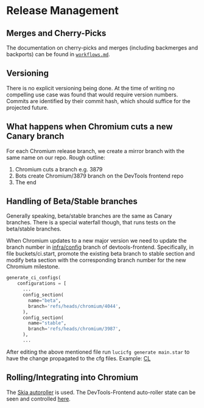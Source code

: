 # Release Management

## Merges and Cherry-Picks

The documentation on cherry-picks and merges (including backmerges and backports) can be found in [`workflows.md`](workflows.md#merges-and-cherry_picks).

## Versioning

There is no explicit versioning being done. At the time of writing no compelling
use case was found that would require version numbers. Commits are identified by their commit hash, which should suffice for the projected future.

## What happens when Chromium cuts a new Canary branch

For each Chromium release branch, we create a mirror branch with the same name on our repo. Rough
outline:

1. Chromium cuts a branch e.g. 3879
1. Bots create Chromium/3879 branch on the DevTools frontend repo
1. The end

## Handling of Beta/Stable branches

Generally speaking, beta/stable branches are the same as Canary branches. There
is a special waterfall though, that runs tests on the beta/stable branches.

When Chromium updates to a new major version we need to update the branch number
in [infra/config](https://chromium.googlesource.com/devtools/devtools-frontend/+/refs/heads/infra/config)
branch of devtools-frontend. Specifically, in file buckets/ci.start, promote
the existing beta branch to stable section and modify beta section with the
corresponding branch number for the new Chromium milestone.

```python
generate_ci_configs(
    configurations = [
      ...
      config_section(
        name="beta",
        branch='refs/heads/chromium/4044',
      ),
      config_section(
        name="stable",
        branch='refs/heads/chromium/3987',
      ),
      ...
```

After editing the above mentioned file run `lucicfg generate main.star` to have the change propagated to the cfg files.
Example: [CL](https://chromium-review.googlesource.com/c/devtools/devtools-frontend/+/2104476)

## Rolling/Integrating into Chromium

The [Skia
autoroller](https://skia.googlesource.com/buildbot/+/master/autoroll/README.md) is used. The DevTools-Frontend auto-roller state can be seen and controlled [here](https://autoroll.skia.org/r/devtools-frontend-chromium?tab=status).
